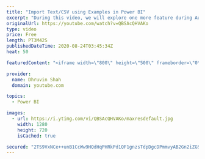 ```yaml
---
title: "Import Text/CSV using Examples in Power BI"
excerpt: "During this video, we will explore one more feature during August 2020 of Power BI Desktop. So, now let’s explore this feature in detail.  Sometimes, we have our sample data source as Text or CSV format and the source of the data is unstructured. We want to convert our unstructured data to structured"
originalUrl: https://youtube.com/watch?v=QBSAcQHVAKo
type: video
price: Free
length: PT3M42S
publishedDateTime: 2020-08-24T03:45:34Z
heat: 50

featuredContent: "<iframe width=\"800\" height=\"500\" frameborder=\"0\" src=\"https://www.youtube.com/embed/QBSAcQHVAKo\" allow=\"accelerometer; autoplay; encrypted-media; gyroscope; picture-in-picture\" allowfullscreen></iframe>"

provider:
  name: Dhruvin Shah
  domain: youtube.com

topics:
  - Power BI

images:
  - url: https://i.ytimg.com/vi/QBSAcQHVAKo/maxresdefault.jpg
    width: 1280
    height: 720
    isCached: true

secured: "2TS9VxNCe++unB1CcWw9HQdHqPHRkPd1QF1gnzsTdpDgcDPmmvyAB2Gn2iZGSOzx84z0QUTqC5CBpkICXK1nwWqDxPi3XNwNf36B04OjI5GFZ+VrgSFRHj2kAUcbGmSyAbryxdGhyRuoRY0JnqhJ4uZBJjpwKVVWihroKH/aF1kmtPVPNFjJ97MBInAFIu5ELugBWtslq3g566kaPmmEVBEHoVFUrCtoGTKC/41XpNrgoErrxP0eQzYJDR5qWJ/uGC8VzM0FfhDNvsY2Qxws6TP1EHXXPddmEyeVnizM5EpkoSpS08j4c9QiZgI1SdZ2dFbPTr2L5ylCCu/Wl6EqwWc4Uf3LfD7oy41O8TLPlxLmwdzVjkbqChDeSrVEGmRPP+sZjMvEJtTsnRZ+rtszvn4iLYsvfKC8S70t+rPmJ80=;AgGbbB+5Oyk5WF8bkIVzwQ=="
---
```



